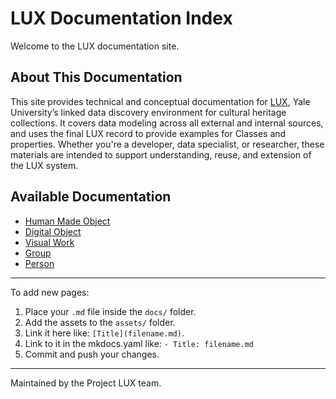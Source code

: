 # LUX Documentation Index

Welcome to the LUX documentation site.

## About This Documentation

This site provides technical and conceptual documentation for [LUX](https://lux.collections.yale.edu/), Yale University’s linked data discovery environment for cultural heritage collections. It covers data modeling across all external and internal sources, and uses the final LUX record to provide examples for  Classes and properties. Whether you're a developer, data specialist, or researcher, these materials are intended to support understanding, reuse, and extension of the LUX system.

## Available Documentation

* [Human Made Object](hmo.md)
* [Digital Object](digitalobject.md)
* [Visual Work](visualwork.md)
* [Group](group.md)
* [Person](person.md)

---

To add new pages:

1. Place your `.md` file inside the `docs/` folder.
2. Add the assets to the `assets/` folder.
3. Link it here like: `[Title](filename.md)`.
4. Link to it in the mkdocs.yaml like: `- Title: filename.md`
5. Commit and push your changes.

---

Maintained by the Project LUX team.
